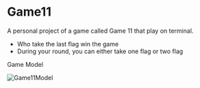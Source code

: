 # Game11


A personal project of a game called Game 11 that play on terminal.

*   Who take the last flag win the game 
*   During your round, you can either take one flag or two flag

Game Model


![Game11Model](https://user-images.githubusercontent.com/73052922/119241724-76fa0d80-bb0d-11eb-9c26-58de12ee304d.gif)
